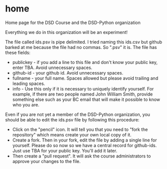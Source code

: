 # home
Home page for the DSD Course and the DSD-Python organization

Everything we do in this organization will be an experiment! 

The file called ids.psv is pipe delimited. I tried naming this ids.csv but github barked at me because the file had no commas. So ".psv" it is. The file has these fields: 

- publickey - if you add a line to this file and don't know your public key, enter TBA. Avoid unnecessary spaces.   
- github-id - your github id. Avoid unnecessary spaces.   
- fullname - your full name. Spaces allowed but please avoid trailing and leading spaces. 
- info - Use this only if it is necessary to uniquely identify yourself. For example, if there are two people named John William Smith, provide something else such as your BC email that will make it possible to know who you are. 

Even if you are not yet a member of the DSD-Python organization, you should be able to edit the ids.psv file by following this procedure: 

- Click on the "pencil" icon. It will tell you that you need to "fork the repository" which means create your own local copy of it.
- Create a fork. Then in your fork, edit the file by adding a single line for yourself. Please do so now so we have a central record for github-ids. Just use TBA for your public key. You'll add it later.
- Then create a "pull request". It will ask the course administrators to approve your changes to the file.


